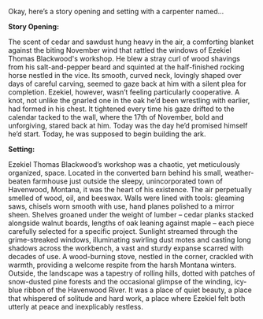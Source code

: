 Okay, here’s a story opening and setting with a carpenter named...

**Story Opening:**

The scent of cedar and sawdust hung heavy in the air, a comforting blanket against the biting November wind that rattled the windows of Ezekiel Thomas Blackwood's workshop. He blew a stray curl of wood shavings from his salt-and-pepper beard and squinted at the half-finished rocking horse nestled in the vice. Its smooth, curved neck, lovingly shaped over days of careful carving, seemed to gaze back at him with a silent plea for completion. Ezekiel, however, wasn’t feeling particularly cooperative. A knot, not unlike the gnarled one in the oak he’d been wrestling with earlier, had formed in his chest. It tightened every time his gaze drifted to the calendar tacked to the wall, where the 17th of November, bold and unforgiving, stared back at him. Today was the day he’d promised himself he’d start. Today, he was supposed to begin building the ark.

**Setting:**

Ezekiel Thomas Blackwood’s workshop was a chaotic, yet meticulously organized, space. Located in the converted barn behind his small, weather-beaten farmhouse just outside the sleepy, unincorporated town of Havenwood, Montana, it was the heart of his existence. The air perpetually smelled of wood, oil, and beeswax. Walls were lined with tools: gleaming saws, chisels worn smooth with use, hand planes polished to a mirror sheen. Shelves groaned under the weight of lumber – cedar planks stacked alongside walnut boards, lengths of oak leaning against maple – each piece carefully selected for a specific project. Sunlight streamed through the grime-streaked windows, illuminating swirling dust motes and casting long shadows across the workbench, a vast and sturdy expanse scarred with decades of use. A wood-burning stove, nestled in the corner, crackled with warmth, providing a welcome respite from the harsh Montana winters. Outside, the landscape was a tapestry of rolling hills, dotted with patches of snow-dusted pine forests and the occasional glimpse of the winding, icy-blue ribbon of the Havenwood River. It was a place of quiet beauty, a place that whispered of solitude and hard work, a place where Ezekiel felt both utterly at peace and inexplicably restless.
